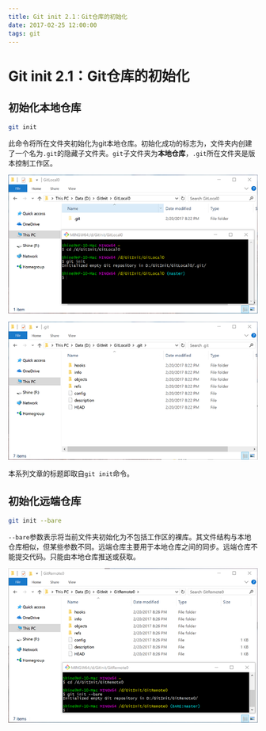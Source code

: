 ```yaml
---
title: Git init 2.1：Git仓库的初始化
date: 2017-02-25 12:00:00
tags: git
---
```

# Git init 2.1：Git仓库的初始化

## 初始化本地仓库

``` bash
git init
```

此命令将所在文件夹初始化为git本地仓库。初始化成功的标志为，文件夹内创建了一个名为`.git`的隐藏子文件夹。`git`子文件夹为**本地仓库**，`.git`所在文件夹是版本控制工作区。

![本地仓库](git-init-2-1/workfolder.png)

![本地仓库的文件结构](git-init-2-1/local_repo.png)

本系列文章的标题即取自`git init`命令。

## 初始化远端仓库

``` bash
git init --bare
```

`--bare`参数表示将当前文件夹初始化为不包括工作区的裸库。其文件结构与本地仓库相似，但某些参数不同。远端仓库主要用于本地仓库之间的同步。远端仓库不能提交代码。只能由本地仓库推送或获取。

![远端仓库](git-init-2-1/remote_repo.png)

